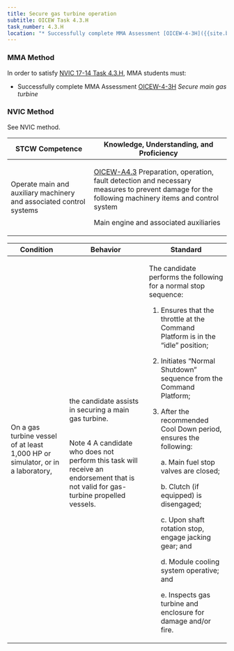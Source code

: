 ```yaml
---
title: Secure gas turbine operation
subtitle: OICEW Task 4.3.H 
task_number: 4.3.H
location: "* Successfully complete MMA Assessment [OICEW-4-3H]({{site.baseurl}}/assessments/Engine/OICEW-4-3H) *Secure main gas turbine*" 
---
```



### MMA Method

In order to satisfy  [NVIC 17-14  Task  4.3.H]({{site.baseurl}}/assets/images/nvic-17-14.pdf), MMA students must:

* Successfully complete MMA Assessment [OICEW-4-3H]({{site.baseurl}}/assessments/Engine/OICEW-4-3H) *Secure main gas turbine*


### NVIC Method

<a onclick="togglevisibility('nvic_methods')" >See NVIC method.</a>

<div id='nvic_methods' class='hide'>

<table>
<thead>
<tr>
<th class='forty'> STCW Competence </th>
<th class='sixty'> Knowledge, Understanding, and Proficiency </th>
</tr>
</thead>




<tbody>
<tr><td markdown='1'>

Operate main and auxiliary machinery and associated control systems

</td><td markdown='1'>

[OICEW-A4.3](../../tables/31.html#OICEW-A4.3) Preparation, operation, fault detection and necessary measures to prevent damage for the following machinery items and control system 

Main engine and associated auxiliaries

</td></tr>


</tbody>
</table>


<table>
<thead>
<tr><th class='twenty'>  Condition </th><th class='twenty'> Behavior </th><th  class='sixty'>Standard </th></tr>
</thead>
<tbody >



<tr><td markdown='1'>

On a gas turbine vessel of at least 1,000 HP or simulator, or in a laboratory,

</td><td markdown='1'>

the candidate assists in securing a main gas turbine.

<br>

<div class="tooltip">Note 4
<span class="tooltiptext">
A candidate who does not perform this task will receive an endorsement that is not valid for gas-turbine propelled vessels.
</span>
</div>


</td><td markdown='1'>

The candidate performs the following for a normal stop sequence:

1. Ensures that the throttle at the Command Platform is in the “idle” position;

2. Initiates “Normal Shutdown” sequence from the Command Platform;

3. After the recommended Cool Down period, ensures the following:

     a. Main fuel stop valves are closed;

     b. Clutch (if equipped) is disengaged;

     c. Upon shaft rotation stop, engage jacking gear; and

     d. Module cooling system operative; and

     e. Inspects gas turbine and enclosure for damage and/or fire.

</td></tr>
</tbody>
</table>
</div>
